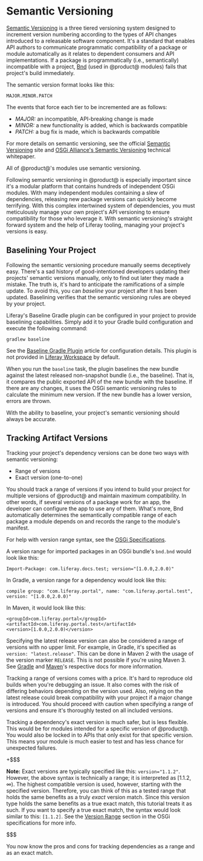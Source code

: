 # Semantic Versioning

[Semantic Versioning](https://semver.org/) is a three tiered versioning system
designed to increment version numbering according to the types of API changes
introduced to a releasable software component. It's a standard that enables API
authors to communicate programmatic compatibility of a package or module
automatically as it relates to dependent consumers and API implementations. If a
package is programmatically (i.e., semantically) incompatible with a project,
[Bnd](http://bnd.bndtools.org/) (used in @product@ modules) fails that project's
build immediately.

The semantic version format looks like this:

    MAJOR.MINOR.PATCH

The events that force each tier to be incremented are as follows:

- *MAJOR:* an incompatible, API-breaking change is made
- *MINOR:* a new functionality is added, which is backwards compatible
- *PATCH:* a bug fix is made, which is backwards compatible

For more details on semantic versioning, see the official
[Semantic Versioning](https://semver.org/) site and
[OSGi Alliance's Semantic Versioning](http://www.osgi.org/wp-content/uploads/SemanticVersioning1.pdf)
technical whitepaper.

All of @product@'s modules use semantic versioning.

Following semantic versioning in @product@ is especially important since it's a
modular platform that contains hundreds of independent OSGi modules. With many
independent modules containing a slew of dependencies, releasing new package
versions can quickly become terrifying. With this complex intertwined system of
dependencies, you must meticulously manage your own project's API versioning to
ensure compatibility for those who leverage it. With semantic versioning's
straight forward system and the help of Liferay tooling, managing your project's
versions is easy.

## Baselining Your Project

Following the semantic versioning procedure manually seems deceptively easy.
There's a sad history of good-intentioned developers updating their projects'
semantic versions manually, only to find out later they made a mistake. The
truth is, it's hard to anticipate the ramifications of a simple update. To avoid
this, you can *baseline* your project after it has been updated. Baselining
verifies that the semantic versioning rules are obeyed by your project.

Liferay's Baseline Gradle plugin can be configured in your project to provide
baselining capabilities. Simply add it to your Gradle build configuration and
execute the following command:

    gradlew baseline

See the
[Baseline Gradle Plugin](/develop/reference/-/knowledge_base/7-1/baseline-gradle-plugin)
article for configuration details. This plugin is not provided in
[Liferay Workspace](/develop/tutorials/-/knowledge_base/7-1/liferay-workspace)
by default.

When you run the `baseline` task, the plugin baselines the new bundle against
the latest released non-snapshot bundle (i.e., the baseline). That is, it
compares the public exported API of the new bundle with the baseline. If there
are any changes, it uses the OSGi semantic versioning rules to calculate the
minimum new version. If the new bundle has a lower version, errors are thrown.

With the ability to baseline, your project's semantic versioning should always
be accurate.

## Tracking Artifact Versions

Tracking your project's dependency versions can be done two ways with semantic
versioning:

- Range of versions
- Exact version (one-to-one)

You should track a range of versions if you intend to build your project for
multiple versions of @product@ and maintain maximum compatibility. In other
words, if several versions of a package work for an app, the developer can
configure the app to use any of them. What's more, Bnd automatically determines
the semantically compatible range of each package a module depends on and
records the range to the module's manifest.

For help with version range syntax, see the
[OSGi Specifications](https://osgi.org/specification/osgi.core/7.0.0/framework.module.html#i3189032).

A version range for imported packages in an OSGi bundle's `bnd.bnd` would look
like this:

    Import-Package: com.liferay.docs.test; version="[1.0.0,2.0.0)"

In Gradle, a version range for a dependency would look like this:

    compile group: "com.liferay.portal", name: "com.liferay.portal.test", version: "[1.0.0,2.0.0)"

In Maven, it would look like this:

    <groupId>com.liferay.portal</groupId>
    <artifactId>com.liferay.portal.test</artifactId>
    <version>[1.0.0,2.0.0)</version>

Specifying the latest release version can also be considered a range of versions
with no upper limit. For example, in Gradle, it's specified as `version:
"latest.release"`. This can be done in Maven 2 with the usage of the version
marker `RELEASE`. This is not possible if you're using Maven 3. See
[Gradle](https://gradle.org/docs/) and
[Maven](http://maven.apache.org/guides/)'s respective docs for more information.

Tracking a range of versions comes with a price. It's hard to reproduce old
builds when you're debugging an issue. It also comes with the risk of differing
behaviors depending on the version used. Also, relying on the latest release
could break compatibility with your project if a major change is introduced. You
should proceed with caution when specifying a range of versions and ensure it's
thoroughly tested on all included versions.

Tracking a dependency's exact version is much safer, but is less flexible. This
would be for modules intended for a specific version of @product@. You would
also be locked in to APIs that only exist for that specific version. This means
your module is much easier to test and has less chance for unexpected failures.

+$$$

**Note:** Exact versions are typically specified like this: `version="1.1.2"`.
However, the above syntax is technically a range; it is interpreted as [1.1.2,
&#8734;). The highest compatible version is used, however, starting with the
specified version. Therefore, you can think of this as a tested range that holds
the same benefits as a truly *exact* version match. Since this version type
holds the same benefits as a true exact match, this tutorial treats it as such.
If you want to specify a true exact match, the syntax would look similar to
this: `[1.1.2]`. See the
[Version Range](https://osgi.org/specification/osgi.core/7.0.0/framework.module.html#i3189032)
section in the OSGi specifications for more info.

$$$

You now know the pros and cons for tracking dependencies as a range and as an
exact match.
